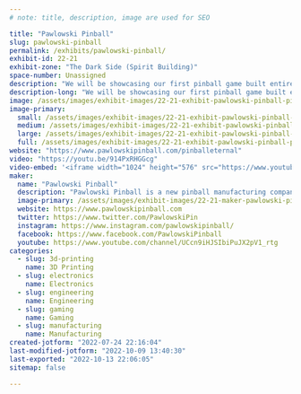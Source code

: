 ```yaml
---
# note: title, description, image are used for SEO

title: "Pawlowski Pinball"
slug: pawlowski-pinball
permalink: /exhibits/pawlowski-pinball/
exhibit-id: 22-21
exhibit-zone: "The Dark Side (Spirit Building)"
space-number: Unassigned
description: "We will be showcasing our first pinball game built entirely on our own platform. "
description-long: "We will be showcasing our first pinball game built entirely on our own platform. Pinball machines are becoming more popular and in demand. Prices can range from $7,000 to $15,000. We offer a fully functional game competitive to others at only $2,000."
image: /assets/images/exhibit-images/22-21-exhibit-pawlowski-pinball-pinballexhibit-large.jpg
image-primary: 
  small: /assets/images/exhibit-images/22-21-exhibit-pawlowski-pinball-pinballexhibit-small.jpg
  medium: /assets/images/exhibit-images/22-21-exhibit-pawlowski-pinball-pinballexhibit-medium.jpg
  large: /assets/images/exhibit-images/22-21-exhibit-pawlowski-pinball-pinballexhibit-large.jpg
  full: /assets/images/exhibit-images/22-21-exhibit-pawlowski-pinball-pinballexhibit-full.jpg
website: "https://www.pawlowskipinball.com/pinballeternal"
video: "https://youtu.be/914PxRHGGcg"
video-embed: '<iframe width="1024" height="576" src="https://www.youtube.com/embed/914PxRHGGcg?feature=oembed" frameborder="0" allow="accelerometer; autoplay; clipboard-write; encrypted-media; gyroscope; picture-in-picture" allowfullscreen title="Pinball Eternal preview at SFGE 2022 (Horror theme with heavy metal music)"></iframe>'
maker: 
  name: "Pawlowski Pinball"
  description: "Pawlowski Pinball is a new pinball manufacturing company out of Longwood, FL. We are bringing our first full run pinball game to market in 2022 as well as opening our own custom shop."
  image-primary: /assets/images/exhibit-images/22-21-maker-pawlowski-pinball-supa-logo-medium.png
  website: https://www.pawlowskipinball.com
  twitter: https://www.twitter.com/PawlowskiPin
  instagram: https://www.instagram.com/pawlowskipinball/
  facebook: https://www.facebook.com/PawlowskiPinball
  youtube: https://www.youtube.com/channel/UCcn9iHJSIbiPuJX2pV1_rtg
categories: 
  - slug: 3d-printing
    name: 3D Printing
  - slug: electronics
    name: Electronics
  - slug: engineering
    name: Engineering
  - slug: gaming
    name: Gaming
  - slug: manufacturing
    name: Manufacturing
created-jotform: "2022-07-24 22:16:04"
last-modified-jotform: "2022-10-09 13:40:30"
last-exported: "2022-10-13 22:06:05"
sitemap: false

---
```

